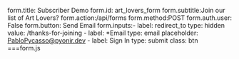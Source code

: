 form.title: Subscriber Demo
form.id: art_lovers_form
form.subtitle:Join our list of Art Lovers?
form.action:/api/forms
form.method:POST
form.auth.user: False
form.button: Send Email
form.inputs:-
    label: redirect_to
    type: hidden
    value: /thanks-for-joining
    -
    label: *Email
    type: email
    placeholder: PabloPycasso@pyonir.dev
    -
    label: Sign In
    type: submit
    class: btn
===form.js
<script defer>
art_lovers_form.addEventListener('change', (e)=>{
    console.log(e.target)
})
</script>